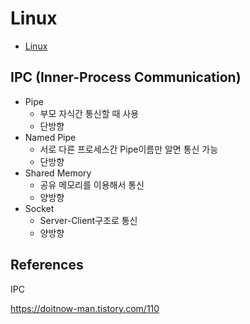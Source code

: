# Linux

- [Linux](#linux)

## IPC (Inner-Process Communication)

- Pipe
  - 부모 자식간 통신할 때 사용
  - 단방향
- Named Pipe
  - 서로 다른 프로세스간 Pipe이름만 알면 통신 가능
  - 단방향
- Shared Memory
  - 공유 메모리를 이용해서 통신
  - 양방향
- Socket
  - Server-Client구조로 통신
  - 양방향

## References

IPC

https://doitnow-man.tistory.com/110